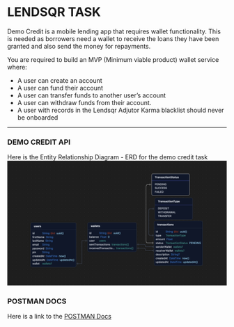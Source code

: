 # LENDSQR TASK

Demo Credit is a mobile lending app that requires wallet functionality. This is needed as borrowers need a wallet to receive the loans they have been granted and also send the money for repayments.

You are required to build an MVP (Minimum viable product) wallet service where:

- A user can create an account
- A user can fund their account
- A user can transfer funds to another user’s account
- A user can withdraw funds from their account.
- A user with records in the Lendsqr Adjutor Karma blacklist should never be onboarded

---

### DEMO CREDIT API

Here is the Entity Relationship Diagram - ERD for the demo credit task
![ERD](https://github.com/nwokporochukwuebuka/lendersqr-demo-credit/blob/main/erd.png?raw=true)

### POSTMAN DOCS

Here is a link to the [POSTMAN Docs](https://documenter.getpostman.com/view/20124288/2sB2jAa85T)
